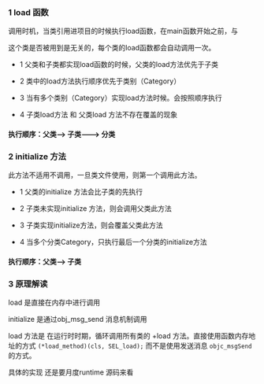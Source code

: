 ### 1 load 函数

调用时机，当类引用进项目的时候执行load函数，在main函数开始之前，与

这个类是否被用到是无关的，每个类的load函数都会自动调用一次。

* 1 父类和子类都实现load函数的时候，父类的load方法优先于子类
* 2 类中的load方法执行顺序优先于类别（Category）
* 3 当有多个类别（Category）实现load方法时候。会按照顺序执行

* 4 子类load方法 和 父类load 方法不存在覆盖的现象

#### 执行顺序：父类--> 子类---> 分类

#### 

### 2 initialize 方法

此方法不适用不调用，一旦类文件使用，则第一个调用此方法。

* 1 父类的initialize 方法会比子类的先执行

* 2 子类未实现initialize 方法，则会调用父类此方法

* 3 子类实现initialize方法，则会覆盖父类此方法

* 4 当多个分类Category，只执行最后一个分类的initialize方法


####  

#### 执行顺序：父类--> 子类

#### 



### 3 原理解读

load 是直接在内存中进行调用

initialize 是通过obj_msg_send 消息机制调用



load 方法是 在运行时时期，循环调用所有类的 +load 方法。直接使用函数内存地址的方式 `(*load_method)(cls, SEL_load);` 而不是使用发送消息 `objc_msgSend` 的方式。

具体的实现 还是要月度runtime 源码来看



